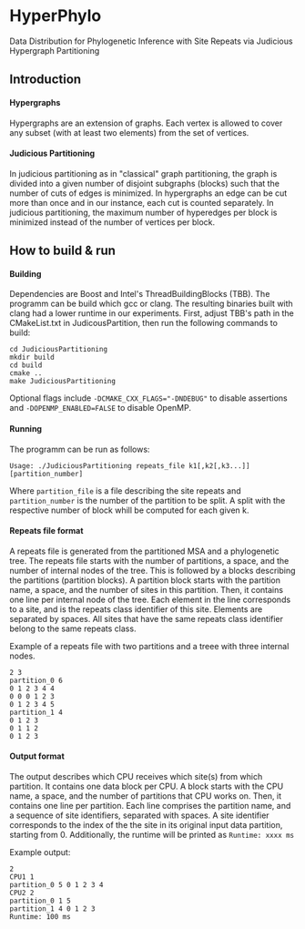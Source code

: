 # HyperPhylo
Data Distribution for Phylogenetic Inference with Site Repeats via Judicious Hypergraph Partitioning

## Introduction
#### Hypergraphs
Hypergraphs are an extension of graphs. Each vertex is allowed to cover any subset (with at least two elements) from the set of vertices.

#### Judicious Partitioning
In judicious partitioning as in "classical" graph partitioning, the graph is divided into a given number of disjoint subgraphs (blocks) such that the number of cuts of edges is minimized. In hypergraphs an edge can be cut more than once and in our instance, each cut is counted separately.
In judicious partitioning, the maximum number of hyperedges per block is minimized instead of the number of vertices per block.

## How to build & run
#### Building
Dependencies are Boost and Intel's ThreadBuildingBlocks (TBB). The programm can be build which gcc or clang. The resulting binaries built with clang had a lower runtime in our experiments.
First, adjust TBB's path in the CMakeList.txt in JudicousPartition, then run the following commands to build:

    cd JudiciousPartitioning
    mkdir build
    cd build
    cmake ..
    make JudiciousPartitioning

Optional flags include `-DCMAKE_CXX_FLAGS="-DNDEBUG"` to disable assertions and `-DOPENMP_ENABLED=FALSE` to disable OpenMP.

#### Running
The programm can be run as follows:

    Usage: ./JudiciousPartitioning repeats_file k1[,k2[,k3...]] [partition_number]
    
Where `partition_file` is a file describing the site repeats and `partition_number` is the number of the partition to be split. A split with the respective number of block whill be computed for each given k.

#### Repeats file format
A repeats file is generated from the partitioned MSA and a phylogenetic tree.
The repeats file starts with the number of partitions, a space, and the number of internal nodes of the tree.
This is followed by a blocks describing the partitions (partition blocks).
A partition block starts with the partition name, a space, and the number of sites in this partition.
Then, it contains one line per internal node of the tree.
Each element in the line corresponds to a site, and is the repeats class identifier of this site.
Elements are separated by spaces. All sites that have the same repeats class identifier belong to the same repeats class.

Example of a repeats file with two partitions and a treee with three internal nodes.
    
    2 3
    partition_0 6
    0 1 2 3 4 4
    0 0 0 1 2 3
    0 1 2 3 4 5
    partition_1 4
    0 1 2 3
    0 1 1 2
    0 1 2 3
    
#### Output format
The output describes which CPU receives which site(s) from which partition.
It contains one data block per CPU. A block starts with the CPU name, a space, and the number of partitions that CPU works on. Then, it contains one line per partition. Each line comprises the partition name, and a sequence of site identifiers, separated with spaces.
A site identifier corresponds to the index of the the site in its original input data partition, starting from 0.
Additionally, the runtime will be printed as `Runtime: xxxx ms`

Example output:

    2
    CPU1 1
    partition_0 5 0 1 2 3 4
    CPU2 2
    partition_0 1 5
    partition_1 4 0 1 2 3
    Runtime: 100 ms

